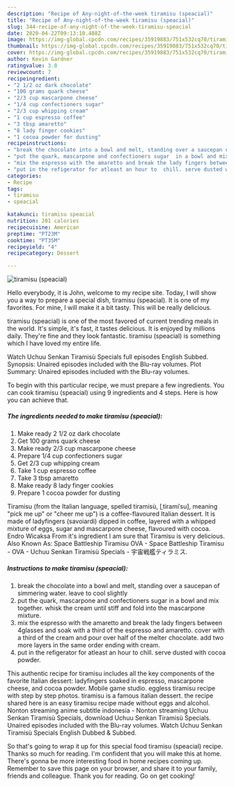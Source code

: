 ```yaml
---
description: "Recipe of Any-night-of-the-week tiramisu (speacial)"
title: "Recipe of Any-night-of-the-week tiramisu (speacial)"
slug: 344-recipe-of-any-night-of-the-week-tiramisu-speacial
date: 2020-04-22T09:13:10.488Z
image: https://img-global.cpcdn.com/recipes/35919883/751x532cq70/tiramisu-speacial-recipe-main-photo.jpg
thumbnail: https://img-global.cpcdn.com/recipes/35919883/751x532cq70/tiramisu-speacial-recipe-main-photo.jpg
cover: https://img-global.cpcdn.com/recipes/35919883/751x532cq70/tiramisu-speacial-recipe-main-photo.jpg
author: Kevin Gardner
ratingvalue: 3.8
reviewcount: 7
recipeingredient:
- "2 1/2 oz dark chocolate"
- "100 grams quark cheese"
- "2/3 cup mascarpone cheese"
- "1/4 cup confectioners sugar"
- "2/3 cup whipping cream"
- "1 cup espresso coffee"
- "3 tbsp amaretto"
- "8 lady finger cookies"
- "1 cocoa powder for dusting"
recipeinstructions:
- "break the chocolate into a bowl and melt, standing over a saucepan of simmering water. leave to cool slightly"
- "put the quark, mascarpone and confectioners sugar  in a bowl and mix together. whisk the cream until stiff and fold into the  mascarpone mixture."
- "mix the espresso with the amaretto and break the lady fingers between 4glasses and soak with a third of the espresso and amaretto. cover with a third of the cream  and pour over half of the melter chocolate. add two more layers in the same order ending with cream."
- "put in the refigerator for atleast an hour to  chill. serve dusted with cocoa powder."
categories:
- Recipe
tags:
- tiramisu
- speacial

katakunci: tiramisu speacial 
nutrition: 201 calories
recipecuisine: American
preptime: "PT23M"
cooktime: "PT35M"
recipeyield: "4"
recipecategory: Dessert

---
```



![tiramisu (speacial)](https://img-global.cpcdn.com/recipes/35919883/751x532cq70/tiramisu-speacial-recipe-main-photo.jpg)

Hello everybody, it is John, welcome to my recipe site. Today, I will show you a way to prepare a special dish, tiramisu (speacial). It is one of my favorites. For mine, I will make it a bit tasty. This will be really delicious.

tiramisu (speacial) is one of the most favored of current trending meals in the world. It's simple, it's fast, it tastes delicious. It is enjoyed by millions daily. They're fine and they look fantastic. tiramisu (speacial) is something which I have loved my entire life.

Watch Uchuu Senkan Tiramisù Specials full episodes English Subbed. Synopsis: Unaired episodes included with the Blu-ray volumes. Plot Summary: Unaired episodes included with the Blu-ray volumes.


To begin with this particular recipe, we must prepare a few ingredients. You can cook tiramisu (speacial) using 9 ingredients and 4 steps. Here is how you can achieve that.

<!--inarticleads1-->

##### The ingredients needed to make tiramisu (speacial):

1. Make ready 2 1/2 oz dark chocolate
1. Get 100 grams quark cheese
1. Make ready 2/3 cup mascarpone cheese
1. Prepare 1/4 cup confectioners sugar
1. Get 2/3 cup whipping cream
1. Take 1 cup espresso coffee
1. Take 3 tbsp amaretto
1. Make ready 8 lady finger cookies
1. Prepare 1 cocoa powder for dusting


Tiramisu (from the Italian language, spelled tiramisù, [ˌtiramiˈsu], meaning &#34;pick me up&#34; or &#34;cheer me up&#34;) is a coffee-flavoured Italian dessert. It is made of ladyfingers (savoiardi) dipped in coffee, layered with a whipped mixture of eggs, sugar and mascarpone cheese, flavoured with cocoa. Endro Wicaksa From it&#39;s ingredient I am sure that Tiramisu is very delicious. Also Known As: Space Battleship Tiramisu OVA - Space Battleship Tiramisu - OVA - Uchuu Senkan Tiramisù Specials - 宇宙戦艦ティラミス. 

<!--inarticleads2-->

##### Instructions to make tiramisu (speacial):

1. break the chocolate into a bowl and melt, standing over a saucepan of simmering water. leave to cool slightly
1. put the quark, mascarpone and confectioners sugar  in a bowl and mix together. whisk the cream until stiff and fold into the  mascarpone mixture.
1. mix the espresso with the amaretto and break the lady fingers between 4glasses and soak with a third of the espresso and amaretto. cover with a third of the cream  and pour over half of the melter chocolate. add two more layers in the same order ending with cream.
1. put in the refigerator for atleast an hour to  chill. serve dusted with cocoa powder.


This authentic recipe for tiramisu includes all the key components of the favorite Italian dessert: ladyfingers soaked in espresso, mascarpone cheese, and cocoa powder. Mobile game studio. eggless tiramisu recipe with step by step photos. tiramisu is a famous italian dessert. the recipe shared here is an easy tiramisu recipe made without eggs and alcohol. Nonton streaming anime subtitle indonesia - Nonton streaming Uchuu Senkan Tiramisù Specials, download Uchuu Senkan Tiramisù Specials. Unaired episodes included with the Blu-ray volumes. Watch Uchuu Senkan Tiramisù Specials English Dubbed &amp; Subbed. 

So that's going to wrap it up for this special food tiramisu (speacial) recipe. Thanks so much for reading. I'm confident that you will make this at home. There's gonna be more interesting food in home recipes coming up. Remember to save this page on your browser, and share it to your family, friends and colleague. Thank you for reading. Go on get cooking!
